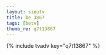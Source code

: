 ```yaml
--- 
layout: sieutv
title: be 3867
tags: [betv]
thumb_re: q7t13867
---
```

{% include tvadv key="q7t13867" %} 
